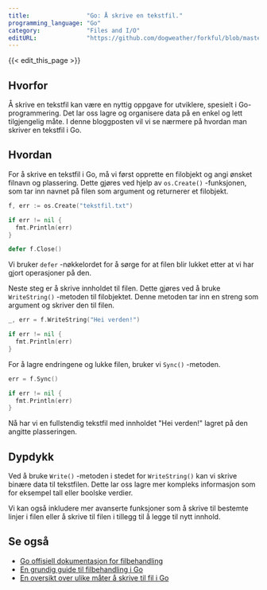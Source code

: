 ```yaml
---
title:                "Go: Å skrive en tekstfil."
programming_language: "Go"
category:             "Files and I/O"
editURL:              "https://github.com/dogweather/forkful/blob/master/content/no/go/writing-a-text-file.md"
---
```


{{< edit_this_page >}}

## Hvorfor

Å skrive en tekstfil kan være en nyttig oppgave for utviklere, spesielt i Go-programmering. Det lar oss lagre og organisere data på en enkel og lett tilgjengelig måte. I denne bloggposten vil vi se nærmere på hvordan man skriver en tekstfil i Go.

## Hvordan

For å skrive en tekstfil i Go, må vi først opprette en filobjekt og angi ønsket filnavn og plassering. Dette gjøres ved hjelp av `os.Create()` -funksjonen, som tar inn navnet på filen som argument og returnerer et filobjekt.

```Go
f, err := os.Create("tekstfil.txt")

if err != nil {
  fmt.Println(err)
}

defer f.Close()
```

Vi bruker `defer` -nøkkelordet for å sørge for at filen blir lukket etter at vi har gjort operasjoner på den.

Neste steg er å skrive innholdet til filen. Dette gjøres ved å bruke `WriteString()` -metoden til filobjektet. Denne metoden tar inn en streng som argument og skriver den til filen.

```Go
_, err = f.WriteString("Hei verden!")

if err != nil {
  fmt.Println(err)
}
```

For å lagre endringene og lukke filen, bruker vi `Sync()` -metoden.

```Go
err = f.Sync()

if err != nil {
  fmt.Println(err)
}
```

Nå har vi en fullstendig tekstfil med innholdet "Hei verden!" lagret på den angitte plasseringen.

## Dypdykk

Ved å bruke `Write()` -metoden i stedet for `WriteString()` kan vi skrive binære data til tekstfilen. Dette lar oss lagre mer kompleks informasjon som for eksempel tall eller boolske verdier.

Vi kan også inkludere mer avanserte funksjoner som å skrive til bestemte linjer i filen eller å skrive til filen i tillegg til å legge til nytt innhold.

## Se også

- [Go offisiell dokumentasjon for filbehandling](https://golang.org/pkg/os/)
- [En grundig guide til filbehandling i Go](https://tutorialedge.net/golang/reading-writing-files-in-go/)
- [En oversikt over ulike måter å skrive til fil i Go](https://www.calhoun.io/writing-to-files-in-go/)